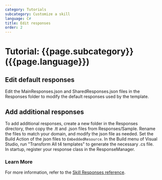 ```yaml
---
category: Tutorials
subcategory: Customize a skill
language: C#
title: Edit responses
order: 2
---
```


# Tutorial: {{page.subcategory}} ({{page.language}})

## Edit default responses
Edit the MainResponses.json and SharedResponses.json files in the Responses folder to modify the default responses used by the template.

## Add additional responses
To add additional responses, create a new folder in the Responses directory, then copy the .tt and .json files from Responses/Sample. Rename the files to match your domain, and modify the json file as needed. Set the Build Action of the json files to `EmbeddedResource`. In the Build menu of Visual Studio, run "Transform All t4 templates" to generate the necessary .cs file. In startup, register your response class in the ResponseManager.

### Learn More
For more information, refer to the [Skill Responses reference]({{site.baseurl}}/reference/skills/responses).
